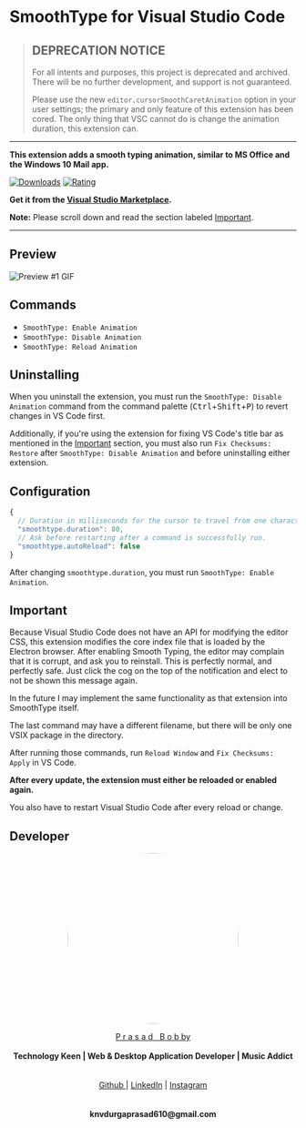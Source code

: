 # SmoothType for Visual Studio Code

> ## DEPRECATION NOTICE
> For all intents and purposes, this project is deprecated and archived. There will be no further development, and support is not guaranteed.
>
> Please use the new `editor.cursorSmoothCaretAnimation` option in your user settings; the primary and only feature of this extension has been cored. The only thing that VSC cannot do is change the animation duration, this extension can.

---

**This extension adds a smooth typing animation,
similar to MS Office and the Windows 10 Mail app.**

[![Downloads](https://img.shields.io/vscode-marketplace/d/prasadbobby.vscode-typosmooth.svg?style=for-the-badge)](https://marketplace.visualstudio.com/items?itemName=prasadbobby.vscode-typosmooth)
[![Rating](https://img.shields.io/vscode-marketplace/r/prasadbobby.vscode-typosmooth.svg?style=for-the-badge)](https://marketplace.visualstudio.com/items?itemName=prasadbobby.vscode-typosmooth)

**Get it from the [Visual Studio Marketplace](https://marketplace.visualstudio.com/items?itemName=prasadbobby.vscode-typosmooth).**


**Note:** Please scroll down and read the section labeled [Important](#important).

---


## Preview

![Preview [#1](https://github.com/prasadbobby/vscode-typosmooth/issues/1) GIF](https://github.com/prasadbobby/vscode-typosmooth/raw/master/images/preview.gif)

## Commands

 * `SmoothType: Enable Animation`
 * `SmoothType: Disable Animation`
 * `SmoothType: Reload Animation`

## Uninstalling

When you uninstall the extension, you must run the `SmoothType: Disable Animation` command from the command palette (<kbd>Ctrl</kbd>+<kbd>Shift</kbd>+<kbd>P</kbd>) to revert changes in VS Code first.

Additionally, if you're using the extension for fixing VS Code's title bar as mentioned in the [Important](#important) section, you must also run `Fix Checksums: Restore` after `SmoothType: Disable Animation` and before uninstalling either extension.

## Configuration

```js
{
  // Duration in milliseconds for the cursor to travel from one character position (or line) to the next.
  "smoothtype.duration": 80,
  // Ask before restarting after a command is successfully run.
  "smoothtype.autoReload": false
}
```

After changing `smoothtype.duration`, you must run `SmoothType: Enable Animation`.

## Important

Because Visual Studio Code does not have an API for modifying the editor CSS, this extension modifies the core index file that is loaded by the Electron browser. After enabling Smooth Typing, the editor may complain that it is corrupt, and ask you to reinstall. This is perfectly normal, and perfectly safe. Just click the cog on the top of the notification and elect to not be shown this message again.


In the future I may implement the same functionality as that extension into SmoothType itself.

The last command may have a different filename, but there will be only one VSIX package in the directory.

After running those commands, run `Reload Window` and `Fix Checksums: Apply` in VS Code.

**After every update, the extension must either be reloaded or enabled again.**

You also have to restart Visual Studio Code after every reload or change.

## Developer
<p align="center">
  <img widht ="300" height="300" style="border-radius: 50%;" src="https://raw.githubusercontent.com/prasadbobby/edu-materials/master/admin.jpg">
</p>
  
<p align="center">
  <a href="http://prasadbobby.me">P r a s a d &nbsp; B o b by</a><br>
  <br>
    <b>Technology Keen | Web & Desktop Application Developer | Music Addict</b>
  <br><br>
  <br>
  <a href="https://github.com/prasadbobby">Github </a>  |
  <a href="https://www.linkedin.com/in/prasad-bobby-705002161/">LinkedIn</a>  |
  <a href="https://www.instagram.com/___mr_introvert____/">Instagram</a>
  <br><br>
  
  <br>
   <b>knvdurgaprasad610@gmail.com</b>
  <br>
  
</p>
